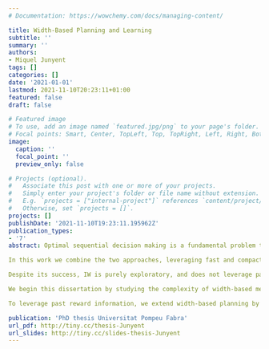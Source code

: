 ```yaml
---
# Documentation: https://wowchemy.com/docs/managing-content/

title: Width-Based Planning and Learning
subtitle: ''
summary: ''
authors:
- Miquel Junyent
tags: []
categories: []
date: '2021-01-01'
lastmod: 2021-11-10T20:23:11+01:00
featured: false
draft: false

# Featured image
# To use, add an image named `featured.jpg/png` to your page's folder.
# Focal points: Smart, Center, TopLeft, Top, TopRight, Left, Right, BottomLeft, Bottom, BottomRight.
image:
  caption: ''
  focal_point: ''
  preview_only: false

# Projects (optional).
#   Associate this post with one or more of your projects.
#   Simply enter your project's folder or file name without extension.
#   E.g. `projects = ["internal-project"]` references `content/project/deep-learning/index.md`.
#   Otherwise, set `projects = []`.
projects: []
publishDate: '2021-11-10T19:23:11.195962Z'
publication_types:
- '7'
abstract: Optimal sequential decision making is a fundamental problem to many diverse fields. In recent years, Reinforcement Learning (RL) methods have experienced unprecedented success, largely enabled by the use of deep learning models, reaching human-level performance in several domains, such as the Atari video games or the ancient game of Go. In contrast to the RL approach in which the agent learns a policy from environment interaction samples, ignoring the structure of the problem, the planning approach for decision making assumes known models for the agent's goals and domain dynamics, and focuses on determining how the agent should behave to achieve its objectives. Current planners are able to solve problem instances involving huge state spaces by precisely exploiting the problem structure that is defined in the state-action model.

In this work we combine the two approaches, leveraging fast and compact policies from learning methods and the capacity to perform  lookaheads in combinatorial problems from planning methods. In particular, we focus on a family of planners called width-based planners, that has demonstrated great success in recent years due to its ability to scale independently of the size of the state space. The basic algorithm, Iterated Width (IW), was originally proposed for classical planning problems, where a model for state transitions and goals, represented by sets of atoms, is fully determined. Nevertheless, width-based planners do not require a fully defined model of the environment, and can be used with simulators. For instance, they have been recently applied in pixel domains such as the Atari games.

Despite its success, IW is purely exploratory, and does not leverage past reward information. Furthermore, it requires the state to be factored into features that need to be pre-defined for the particular task. Moreover, running the algorithm with a width larger than 1 in practice is usually computationally intractable, prohibiting IW from solving higher width problems.

We begin this dissertation by studying the complexity of width-based methods when the state space is defined by multivalued features, as in the RL setting, instead of Boolean atoms. We provide a tight upper bound on the amount of nodes expanded by IW, as well as overall algorithmic complexity results. In order to deal with more challenging problems (i.e., those with a width higher than 1), we present a hierarchical algorithm that plans at two levels of abstraction. A high-level planner uses abstract features that are incrementally discovered from low-level pruning decisions. We illustrate this algorithm in classical planning PDDL domains as well as in pixel-based simulator domains. In classical planning, we show how IW(1) at two levels of abstraction can solve problems of width 2.

To leverage past reward information, we extend width-based planning by incorporating an explicit policy in the action selection mechanism. Our method, called π-IW, interleaves width-based planning and policy learning using the state-actions visited by the planner. The policy estimate takes the form of a neural network and is in turn used to guide the planning step, thus reinforcing promising paths. Notably, the representation learned by the neural network can be used as a feature space for the width-based planner without degrading its performance, thus removing the requirement of pre-defined features for the planner. We compare π-IW with previous width-based methods and with AlphaZero, a method that also interleaves planning and learning, in simple environments, and show that π-IW has superior performance. We also show that the π-IW algorithm outperforms previous width-based methods in the pixel setting of Atari games suite. Finally, we show that the proposed hierarchical IW can be seamlessly integrated with our policy learning scheme, resulting in an algorithm that outperforms flat IW-based planners in Atari games with sparse rewards.

publication: 'PhD thesis Universitat Pompeu Fabra'
url_pdf: http://tiny.cc/thesis-Junyent
url_slides: http://tiny.cc/slides-thesis-Junyent
---
```


